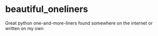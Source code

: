 # beautiful_oneliners
Great python one-and-more-liners found somewhere on the internet or written on my own
